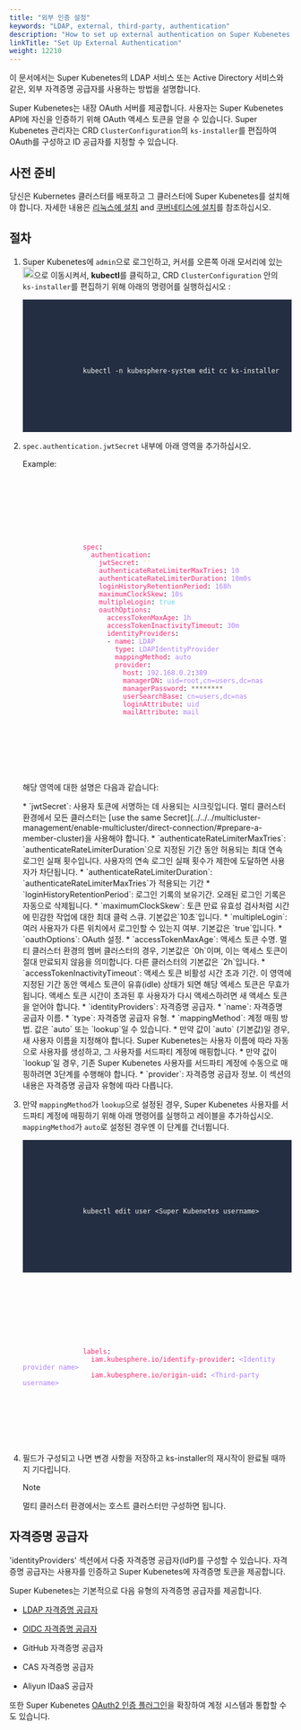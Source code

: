 ```yaml
---
title: "외부 인증 설정"
keywords: "LDAP, external, third-party, authentication"
description: "How to set up external authentication on Super Kubenetes."
linkTitle: "Set Up External Authentication"
weight: 12210
---
```


이 문서에서는 Super Kubenetes의 LDAP 서비스 또는 Active Directory 서비스와 같은, 외부 자격증명 공급자를 사용하는 방법을 설명합니다.

Super Kubenetes는 내장 OAuth 서버를 제공합니다. 사용자는 Super Kubenetes API에 자신을 인증하기 위해 OAuth 액세스 토큰을 얻을 수 있습니다. Super Kubenetes 관리자는 CRD `ClusterConfiguration`의 `ks-installer`를 편집하여 OAuth를 구성하고 ID 공급자를 지정할 수 있습니다.

## 사전 준비

당신은 Kubernetes 클러스터를 배포하고 그 클러스터에 Super Kubenetes를 설치해야 합니다. 자세한 내용은 [리눅스에 설치](/docs/v3.3/installing-on-linux/) and [쿠버네티스에 설치](/docs/v3.3/installing-on-kubernetes/)를 참조하십시오.


## 절차

1. Super Kubenetes에 `admin`으로 로그인하고, 커서를 오른쪽 아래 모서리에 있는 <img src="/dist/assets/docs/v3.3/access-control-and-account-management/external-authentication/set-up-external-authentication/toolbox.png" width="20px" height="20px" alt="icon">으로 이동시켜서, **kubectl**를 클릭하고, CRD `ClusterConfiguration` 안의 `ks-installer`를 편집하기 위해 아래의 명령어를 실행하십시오 :

   <article className="highlight">
      <pre style="color: rgb(248, 248, 242); background: rgb(36, 46, 66); tab-size: 4;">
         <div className="copy-code-button" title="Copy Code"></div>
         <div className="code-over-div">
            <code>
               <p>
                  kubectl -n kubesphere-system edit cc ks-installer
               </p>
            </code>
         </div>
      </pre>
   </article>

2. `spec.authentication.jwtSecret` 내부에 아래 영역을 추가하십시오. 

   Example:

   <article className="highlight">
      <pre>
         <div className="copy-code-button" title="Copy Code"></div>
         <div className="code-over-div">
            <code>
               <p>
                  <span style="color:#f92672">spec</span>: 
                  <span style="color:#f92672">&nbsp;&nbsp;authentication</span>: 
                  <span style="color:#f92672">&nbsp;&nbsp;&nbsp;&nbsp;jwtSecret</span>: <span style="color:#e6db74">''</span> 
                  <span style="color:#f92672">&nbsp;&nbsp;&nbsp;&nbsp;authenticateRateLimiterMaxTries</span>: <span style="color:#ae81ff">10</span> 
                  <span style="color:#f92672">&nbsp;&nbsp;&nbsp;&nbsp;authenticateRateLimiterDuration</span>: <span style="color:#ae81ff">10m0s</span> 
                  <span style="color:#f92672">&nbsp;&nbsp;&nbsp;&nbsp;loginHistoryRetentionPeriod</span>: <span style="color:#ae81ff">168h</span> 
                  <span style="color:#f92672">&nbsp;&nbsp;&nbsp;&nbsp;maximumClockSkew</span>: <span style="color:#ae81ff">10s</span> 
                  <span style="color:#f92672">&nbsp;&nbsp;&nbsp;&nbsp;multipleLogin</span>: <span style="color:#66d9ef">true</span> 
                  <span style="color:#f92672">&nbsp;&nbsp;&nbsp;&nbsp;oauthOptions</span>: 
                  <span style="color:#f92672">&nbsp;&nbsp;&nbsp;&nbsp;&nbsp;&nbsp;accessTokenMaxAge</span>: <span style="color:#ae81ff">1h</span> 
                  <span style="color:#f92672">&nbsp;&nbsp;&nbsp;&nbsp;&nbsp;&nbsp;accessTokenInactivityTimeout</span>: <span style="color:#ae81ff">30m</span> 
                  <span style="color:#f92672">&nbsp;&nbsp;&nbsp;&nbsp;&nbsp;&nbsp;identityProviders</span>: 
                  &nbsp;&nbsp;&nbsp;&nbsp;&nbsp;&nbsp;- <span style="color:#f92672">name</span>: <span style="color:#ae81ff">LDAP</span> 
                  <span style="color:#f92672">&nbsp;&nbsp;&nbsp;&nbsp;&nbsp;&nbsp;&nbsp;&nbsp;type</span>: <span style="color:#ae81ff">LDAPIdentityProvider</span> 
                  <span style="color:#f92672">&nbsp;&nbsp;&nbsp;&nbsp;&nbsp;&nbsp;&nbsp;&nbsp;mappingMethod</span>: <span style="color:#ae81ff">auto</span> 
                  <span style="color:#f92672">&nbsp;&nbsp;&nbsp;&nbsp;&nbsp;&nbsp;&nbsp;&nbsp;provider</span>: 
                  <span style="color:#f92672">&nbsp;&nbsp;&nbsp;&nbsp;&nbsp;&nbsp;&nbsp;&nbsp;&nbsp;&nbsp;host</span>: <span style="color:#ae81ff">192.168.0.2</span>:<span style="color:#ae81ff">389</span> 
                  <span style="color:#f92672">&nbsp;&nbsp;&nbsp;&nbsp;&nbsp;&nbsp;&nbsp;&nbsp;&nbsp;&nbsp;managerDN</span>: <span style="color:#ae81ff">uid=root,cn=users,dc=nas</span> 
                  <span style="color:#f92672">&nbsp;&nbsp;&nbsp;&nbsp;&nbsp;&nbsp;&nbsp;&nbsp;&nbsp;&nbsp;managerPassword</span>: <span style="color:#75715e"><span></span>********<span></span></span> 
                  <span style="color:#f92672">&nbsp;&nbsp;&nbsp;&nbsp;&nbsp;&nbsp;&nbsp;&nbsp;&nbsp;&nbsp;userSearchBase</span>: <span style="color:#ae81ff">cn=users,dc=nas</span> 
                  <span style="color:#f92672">&nbsp;&nbsp;&nbsp;&nbsp;&nbsp;&nbsp;&nbsp;&nbsp;&nbsp;&nbsp;loginAttribute</span>: <span style="color:#ae81ff">uid</span> 
                  <span style="color:#f92672">&nbsp;&nbsp;&nbsp;&nbsp;&nbsp;&nbsp;&nbsp;&nbsp;&nbsp;&nbsp;mailAttribute</span>: <span style="color:#ae81ff">mail</span> 
               </p>
            </code>
         </div>
      </pre>
   </article>


   해당 영역에 대한 설명은 다음과 같습니다:

   <div>
   * `jwtSecret`: 사용자 토큰에 서명하는 데 사용되는 시크릿입니다. 멀티 클러스터 환경에서 모든 클러스터는 [use the same Secret](../../../multicluster-management/enable-multicluster/direct-connection/#prepare-a-member-cluster)을 사용해야 합니다. 
   * `authenticateRateLimiterMaxTries`: `authenticateRateLimiterDuration`으로 지정된 기간 동안 허용되는 최대 연속 로그인 실패 횟수입니다. 사용자의 연속 로그인 실패 횟수가 제한에 도달하면 사용자가 차단됩니다.
   * `authenticateRateLimiterDuration`: `authenticateRateLimiterMaxTries`가 적용되는 기간
   * `loginHistoryRetentionPeriod`: 로그인 기록의 보유기간. 오래된 로그인 기록은 자동으로 삭제됩니다.
   * `maximumClockSkew`: 토큰 만료 유효성 검사처럼 시간에 민감한 작업에 대한 최대 클럭 스큐. 기본값은`10초`입니다.
   * `multipleLogin`: 여러 사용자가 다른 위치에서 로그인할 수 있는지 여부. 기본값은 `true`입니다.
   * `oauthOptions`: OAuth 설정.
     * `accessTokenMaxAge`: 액세스 토큰 수명. 멀티 클러스터 환경의 멤버 클러스터의 경우, 기본값은 `0h`이며, 이는 액세스 토큰이 절대 만료되지 않음을 의미합니다. 다른 클러스터의 기본값은 `2h`입니다.
     * `accessTokenInactivityTimeout`: 액세스 토큰 비활성 시간 초과 기간. 이 영역에 지정된 기간 동안 액세스 토큰이 유휴(idle) 상태가 되면 해당 엑세스 토큰은 무효가 됩니다. 액세스 토큰 시간이 초과된 후 사용자가 다시 액세스하려면 새 액세스 토큰을 얻어야 합니다.
     * `identityProviders`: 자격증명 공급자.
       * `name`: 자격증명 공급자 이름.
       * `type`: 자격증명 공급자 유형.
       * `mappingMethod`: 계정 매핑 방법. 값은 `auto` 또는 `lookup`일 수 있습니다.
         * 만약 값이 `auto` (기본값)일 경우, 새 사용자 이름을 지정해야 합니다. Super Kubenetes는 사용자 이름에 따라 자동으로 사용자를 생성하고, 그 사용자를 서드파티 계정에 매핑합니다.
         * 만약 값이 `lookup`일 경우, 기존 Super Kubenetes 사용자를 서드파티 계정에 수동으로 매핑하려면 3단계를 수행해야 합니다.
       * `provider`: 자격증명 공급자 정보. 이 섹션의 내용은 자격증명 공급자 유형에 따라 다릅니다.
       </div>
   
3. 만약 `mappingMethod`가 `lookup`으로 설정된 경우, Super Kubenetes 사용자를 서드파티 계정에 매핑하기 위해 아래 명령어를 실행하고 레이블을 추가하십시오. `mappingMethod`가 `auto`로 설정된 경우엔 이 단계를 건너뜁니다.

   <article className="highlight">
      <pre style="color: rgb(248, 248, 242); background: rgb(36, 46, 66); tab-size: 4;">
         <div className="copy-code-button" title="Copy Code"></div>
         <div className="code-over-div">
            <code>
               <p>
                  kubectl edit user &lt;Super Kubenetes username&gt;
               </p>
            </code>
         </div>
      </pre>
   </article>
   <article className="highlight">
      <pre>
         <div className="copy-code-button" title="Copy Code"></div>
         <div className="code-over-div">
            <code>
               <p>
                  <span style="color:#f92672">labels</span>: 
                  <span style="color:#f92672">&nbsp;&nbsp;iam.kubesphere.io/identify-provider</span>: <span style="color:#ae81ff">&lt;Identity provider name&gt;</span> 
                  <span style="color:#f92672">&nbsp;&nbsp;iam.kubesphere.io/origin-uid</span>: <span style="color:#ae81ff">&lt;Third-party username&gt;</span> 
               </p>
            </code>
         </div>
      </pre>
   </article>
   
4. 필드가 구성되고 나면 변경 사항을 저장하고 ks-installer의 재시작이 완료될 때까지 기다립니다.

   <div className="notices note">
      <p>Note</p>
      <div>
         멀티 클러스터 환경에서는 호스트 클러스터만 구성하면 됩니다.
      </div>
   </div>



## 자격증명 공급자

'identityProviders' 섹션에서 다중 자격증명 공급자(IdP)를 구성할 수 있습니다. 자격증명 공급자는 사용자를 인증하고 Super Kubenetes에 자격증명 토큰을 제공합니다.

Super Kubenetes는 기본적으로 다음 유형의 자격증명 공급자를 제공합니다.

* [LDAP 자격증명 공급자](../use-an-ldap-service)

* [OIDC 자격증명 공급자](../oidc-identity-provider)

* GitHub 자격증명 공급자

* CAS 자격증명 공급자

* Aliyun IDaaS 공급자

또한 Super Kubenetes [OAuth2 인증 플러그인](../use-an-oauth2-identity-provider)을 확장하여 계정 시스템과 통합할 수도 있습니다.